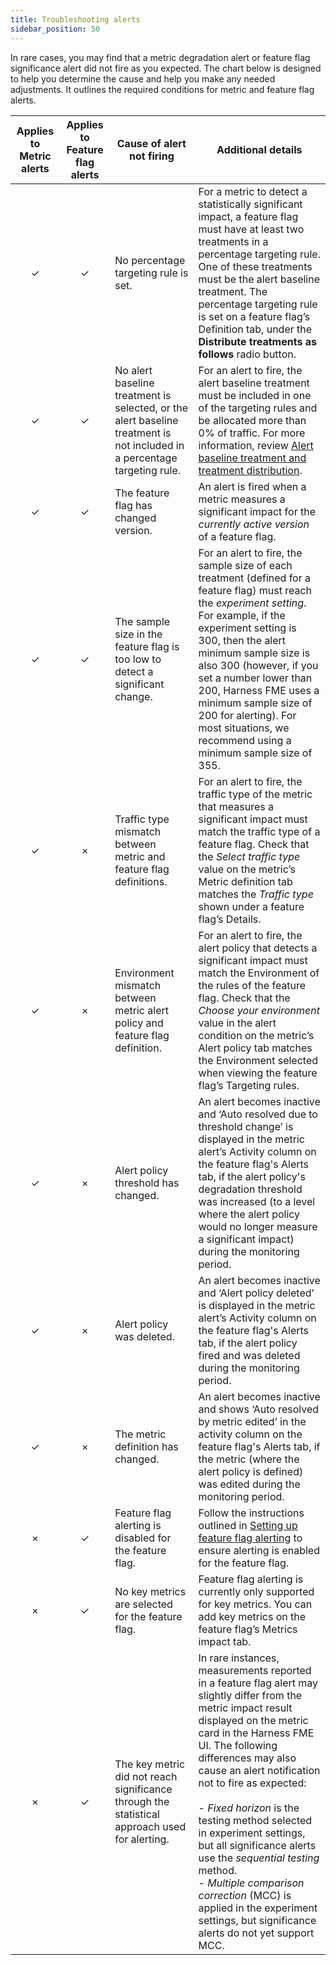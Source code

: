 ```yaml
---
title: Troubleshooting alerts
sidebar_position: 50
---
```


In rare cases, you may find that a metric degradation alert or feature flag significance alert did not fire as you expected. The chart below is designed to help you determine the cause and help you make any needed adjustments. It outlines the required conditions for metric and feature flag alerts.

| **Applies to Metric alerts** | **Applies to Feature flag alerts** | **Cause of alert not firing** | **Additional details** |
| :---------------------------: | :-------------------------------: | --------------------------- | --------------------- |
| &check;                       | &check;                           | No percentage targeting rule is set. | For a metric to detect a statistically significant impact, a feature flag must have at least two treatments in a percentage targeting rule. One of these treatments must be the alert baseline treatment. The percentage targeting rule is set on a feature flag’s Definition tab, under the **Distribute treatments as follows** radio button. |
| &check;                       | &check;                           | No alert baseline treatment is selected, or the alert baseline treatment is not included in a percentage targeting rule. | For an alert to fire, the alert baseline treatment must be included in one of the targeting rules and be allocated more than 0% of traffic. For more information, review [Alert baseline treatment and treatment distribution](https://help.split.io/hc/en-us/articles/19832711328397-Configuring-feature-flag-alerting#how-feature-flag-alerting-relates-to-other-features-and-settings). |
| &check;                       | &check;                           | The feature flag has changed version. | An alert is fired when a metric measures a significant impact for the _currently active version_ of a feature flag. |
| &check;                       | &check;                           | The sample size in the feature flag is too low to detect a significant change. | For an alert to fire, the sample size of each treatment (defined for a feature flag) must reach the _experiment setting_. For example, if the experiment setting is 300, then the alert minimum sample size is also 300 (however, if you set a number lower than 200, Harness FME uses a minimum sample size of 200 for alerting). For most situations, we recommend using a minimum sample size of 355. |
| &check;                       | &times;                           | Traffic type mismatch between metric and feature flag definitions. | For an alert to fire, the traffic type of the metric that measures a significant impact must match the traffic type of a feature flag. Check that the _Select traffic type_ value on the metric’s Metric definition tab matches the _Traffic type_ shown under a feature flag’s Details. |
| &check;                       | &times;                           | Environment mismatch between metric alert policy and feature flag definition. | For an alert to fire, the alert policy that detects a significant impact must match the Environment of the rules of the feature flag. Check that the _Choose your environment_ value in the alert condition on the metric’s Alert policy tab matches the Environment selected when viewing the feature flag’s Targeting rules. |
| &check;                       | &times;                           | Alert policy threshold has changed. | An alert becomes inactive and ‘Auto resolved due to threshold change’ is displayed in the metric alert’s Activity column on the feature flag's Alerts tab, if the alert policy's degradation threshold was increased (to a level where the alert policy would no longer measure a significant impact) during the monitoring period. |
| &check;                       | &times;                           | Alert policy was deleted. | An alert becomes inactive and ‘Alert policy deleted’ is displayed in the metric alert’s Activity column on the feature flag's Alerts tab, if the alert policy fired and was deleted during the monitoring period. |
| &check;                       | &times;                           | The metric definition has changed. | An alert becomes inactive and shows ‘Auto resolved by metric edited’ in the activity column on the feature flag's Alerts tab, if the metric (where the alert policy is defined) was edited during the monitoring period. |
| &times;                       | &check;                           | Feature flag alerting is disabled for the feature flag. | Follow the instructions outlined in [Setting up feature flag alerting](https://help.split.io/hc/en-us/articles/19832711328397-Configuring-feature-flag-alerting#setting-up-feature-flag-alerting) to ensure alerting is enabled for the feature flag. |
| &times;                       | &check;                           | No key metrics are selected for the feature flag. | Feature flag alerting is currently only supported for key metrics. You can add key metrics on the feature flag’s Metrics impact tab. |
| &times;                       | &check;                           | The key metric did not reach significance through the statistical approach used for alerting. | In rare instances, measurements reported in a feature flag alert may slightly differ from the metric impact result displayed on the metric card in the Harness FME UI. The following differences may also cause an alert notification not to fire as expected: <br /><br /> - _Fixed horizon_ is the testing method selected in experiment settings, but all significance alerts use the _sequential testing_ method. <br /> - _Multiple comparison correction_ (MCC) is applied in the experiment settings, but significance alerts do not yet support MCC. |
